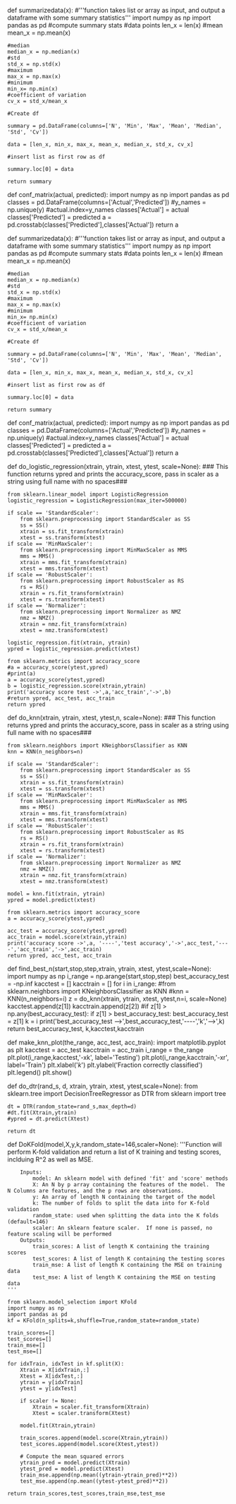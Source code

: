 def summarizedata(x):
    #'''function takes list or array as input, and output a dataframe with some summary statistics'''
    import numpy as np
    import pandas as pd
    #compute summary stats
    #data points
    len_x = len(x)
    #mean
    mean_x = np.mean(x)

    #median
    median_x = np.median(x)
    #std
    std_x = np.std(x)
    #maximum
    max_x = np.max(x)
    #minimum
    min_x= np.min(x)
    #coefficient of variation
    cv_x = std_x/mean_x

    #Create df

    summary = pd.DataFrame(columns=['N', 'Min', 'Max', 'Mean', 'Median', 'Std', 'Cv'])

    data = [len_x, min_x, max_x, mean_x, median_x, std_x, cv_x]

    #insert list as first row as df

    summary.loc[0] = data

    return summary

def conf_matrix(actual, predicted):
    import numpy as np
    import pandas as pd
    classes = pd.DataFrame(columns=['Actual','Predicted'])
    #y_names = np.unique(y)
    #actual.index=y_names
    classes['Actual'] = actual
    classes['Predicted'] = predicted
    a = pd.crosstab(classes['Predicted'],classes['Actual'])
    return a

def summarizedata(x):
    #'''function takes list or array as input, and output a dataframe with some summary statistics'''
    import numpy as np
    import pandas as pd
    #compute summary stats
    #data points
    len_x = len(x)
    #mean
    mean_x = np.mean(x)

    #median
    median_x = np.median(x)
    #std
    std_x = np.std(x)
    #maximum
    max_x = np.max(x)
    #minimum
    min_x= np.min(x)
    #coefficient of variation
    cv_x = std_x/mean_x

    #Create df

    summary = pd.DataFrame(columns=['N', 'Min', 'Max', 'Mean', 'Median', 'Std', 'Cv'])

    data = [len_x, min_x, max_x, mean_x, median_x, std_x, cv_x]

    #insert list as first row as df

    summary.loc[0] = data

    return summary

def conf_matrix(actual, predicted):
    import numpy as np
    import pandas as pd
    classes = pd.DataFrame(columns=['Actual','Predicted'])
    #y_names = np.unique(y)
    #actual.index=y_names
    classes['Actual'] = actual
    classes['Predicted'] = predicted
    a = pd.crosstab(classes['Predicted'],classes['Actual'])
    return a

def do_logistic_regression(xtrain, ytrain, xtest, ytest, scale=None):
    ### This function returns ypred and prints the accuracy_score, pass in scaler as a string using full name with no spaces###

    from sklearn.linear_model import LogisticRegression
    logistic_regression = LogisticRegression(max_iter=500000)

    if scale == 'StandardScaler':
        from sklearn.preprocessing import StandardScaler as SS
        ss = SS()
        xtrain = ss.fit_transform(xtrain)
        xtest = ss.transform(xtest)
    if scale == 'MinMaxScaler':
        from sklearn.preprocessing import MinMaxScaler as MMS
        mms = MMS()
        xtrain = mms.fit_transform(xtrain)
        xtest = mms.transform(xtest)
    if scale == 'RobustScaler':
        from sklearn.preprocessing import RobustScaler as RS
        rs = RS()
        xtrain = rs.fit_transform(xtrain)
        xtest = rs.transform(xtest)
    if scale == 'Normalizer':
        from sklearn.preprocessing import Normalizer as NMZ
        nmz = NMZ()
        xtrain = nmz.fit_transform(xtrain)
        xtest = nmz.transform(xtest)

    logistic_regression.fit(xtrain, ytrain)
    ypred = logistic_regression.predict(xtest)

    from sklearn.metrics import accuracy_score
    #a = accuracy_score(ytest,ypred)
    #print(a)
    a = accuracy_score(ytest,ypred)
    b = logistic_regression.score(xtrain,ytrain)
    print('accuracy score test ->',a,'acc_train','->',b)
    #return ypred, acc_test, acc_train
    return ypred


def do_knn(xtrain, ytrain, xtest, ytest,n, scale=None):
    ### This function returns ypred and prints the accuracy_score, pass in scaler as a string using full name with no spaces###

    from sklearn.neighbors import KNeighborsClassifier as KNN
    knn = KNN(n_neighbors=n)

    if scale == 'StandardScaler':
        from sklearn.preprocessing import StandardScaler as SS
        ss = SS()
        xtrain = ss.fit_transform(xtrain)
        xtest = ss.transform(xtest)
    if scale == 'MinMaxScaler':
        from sklearn.preprocessing import MinMaxScaler as MMS
        mms = MMS()
        xtrain = mms.fit_transform(xtrain)
        xtest = mms.transform(xtest)
    if scale == 'RobustScaler':
        from sklearn.preprocessing import RobustScaler as RS
        rs = RS()
        xtrain = rs.fit_transform(xtrain)
        xtest = rs.transform(xtest)
    if scale == 'Normalizer':
        from sklearn.preprocessing import Normalizer as NMZ
        nmz = NMZ()
        xtrain = nmz.fit_transform(xtrain)
        xtest = nmz.transform(xtest)

    model = knn.fit(xtrain, ytrain)
    ypred = model.predict(xtest)

    from sklearn.metrics import accuracy_score
    a = accuracy_score(ytest,ypred)

    acc_test = accuracy_score(ytest,ypred)
    acc_train = model.score(xtrain,ytrain)
    print('accuracy score ->',a, '----','test accuracy','->',acc_test,'----','acc_train','->',acc_train)
    return ypred, acc_test, acc_train

def find_best_n(start,stop,step,xtrain, ytrain, xtest, ytest,scale=None):
    import numpy as np
    i_range = np.arange(start,stop,step)
    best_accuracy_test = -np.inf
    kacctest = []
    kacctrain = []
    for i in i_range:
    #from sklearn.neighbors import KNeighborsClassifier as KNN
        #knn = KNN(n_neighbors=i)
        z = do_knn(xtrain, ytrain, xtest, ytest,n=i, scale=None)
        kacctest.append(z[1])
        kacctrain.append(z[2])
        #if z[1] > np.any(best_accuracy_test):
        if z[1] > best_accuracy_test:
            best_accuracy_test = z[1]
            k = i
    print('best_accuracy_test -->',best_accuracy_test,'----','k','-->',k)
    return best_accuracy_test, k,kacctest,kacctrain

def make_knn_plot(the_range, acc_test, acc_train):
    import matplotlib.pyplot as plt
    kacctest = acc_test
    kacctrain = acc_train
    i_range = the_range
    plt.plot(i_range,kacctest,'-xk', label='Testing')
    plt.plot(i_range,kacctrain,'-xr', label='Train')
    plt.xlabel('$k$')
    plt.ylabel('Fraction correctly classified')
    plt.legend()
    plt.show()

def do_dtr(rand_s, d, xtrain, ytrain, xtest, ytest,scale=None):
    from sklearn.tree import DecisionTreeRegressor as DTR
    from sklearn import tree

    dt = DTR(random_state=rand_s,max_depth=d)
    #dt.fit(Xtrain,ytrain)
    #ypred = dt.predict(Xtest)

    return dt






def DoKFold(model,X,y,k,random_state=146,scaler=None):
    '''Function will perform K-fold validation and return a list of K training and testing scores, inclduing R^2 as well as MSE.

        Inputs:
            model: An sklearn model with defined 'fit' and 'score' methods
            X: An N by p array containing the features of the model.  The N Columns are features, and the p rows are observations.
            y: An array of length N containing the target of the model
            k: The number of folds to split the data into for K-fold validation
            random_state: used when splitting the data into the K folds (default=146)
            scaler: An sklearn feature scaler.  If none is passed, no feature scaling will be performed
        Outputs:
            train_scores: A list of length K containing the training scores
            test_scores: A list of length K containing the testing scores
            train_mse: A list of length K containing the MSE on training data
            test_mse: A list of length K containing the MSE on testing data
    '''

    from sklearn.model_selection import KFold
    import numpy as np
    import pandas as pd
    kf = KFold(n_splits=k,shuffle=True,random_state=random_state)

    train_scores=[]
    test_scores=[]
    train_mse=[]
    test_mse=[]

    for idxTrain, idxTest in kf.split(X):
        Xtrain = X[idxTrain,:]
        Xtest = X[idxTest,:]
        ytrain = y[idxTrain]
        ytest = y[idxTest]

        if scaler != None:
            Xtrain = scaler.fit_transform(Xtrain)
            Xtest = scaler.transform(Xtest)

        model.fit(Xtrain,ytrain)

        train_scores.append(model.score(Xtrain,ytrain))
        test_scores.append(model.score(Xtest,ytest))

        # Compute the mean squared errors
        ytrain_pred = model.predict(Xtrain)
        ytest_pred = model.predict(Xtest)
        train_mse.append(np.mean((ytrain-ytrain_pred)**2))
        test_mse.append(np.mean((ytest-ytest_pred)**2))

    return train_scores,test_scores,train_mse,test_mse
